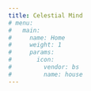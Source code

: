 ```yaml
---
title: Celestial Mind 
# menu:
#   main:
#     name: Home
#     weight: 1
#     params:
#       icon:
#         vendor: bs
#         name: house
---
```

